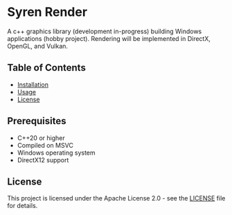 # Syren Render
A c++ graphics library (development in-progress) building Windows applications (hobby project). Rendering will be implemented in DirectX, OpenGL, and Vulkan. 

## Table of Contents
- [Installation](#installation)
- [Usage](#usage)
- [License](#license)

## Prerequisites
- C++20 or higher
- Compiled on MSVC 
- Windows operating system
- DirectX12 support

## License
This project is licensed under the Apache License 2.0 - see the [LICENSE](LICENSE) file for details.
